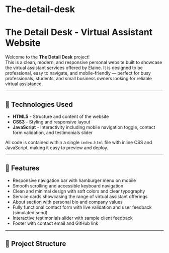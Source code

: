 # The-detail-desk
# The Detail Desk - Virtual Assistant Website

Welcome to the **The Detail Desk** project!  
This is a clean, modern, and responsive personal website built to showcase the virtual assistant services offered by Elaine. It is designed to be professional, easy to navigate, and mobile-friendly — perfect for busy professionals, students, and small business owners looking for reliable virtual assistance.

---

## 🧰 Technologies Used

- **HTML5** - Structure and content of the website
- **CSS3** - Styling and responsive layout
- **JavaScript** - Interactivity including mobile navigation toggle, contact form validation, and testimonials slider  

All code is contained within a single `index.html` file with inline CSS and JavaScript, making it easy to preview and deploy.

---

## 🚀 Features

- Responsive navigation bar with hamburger menu on mobile
- Smooth scrolling and accessible keyboard navigation
- Clean and minimal design with soft colors and clear typography
- Service cards showcasing the range of virtual assistant offerings
- About section with personal bio and company values
- Fully functional contact form with live validation and user feedback (simulated send)
- Interactive testimonials slider with sample client feedback
- Footer with contact email and GitHub link

---

## 📂 Project Structure
